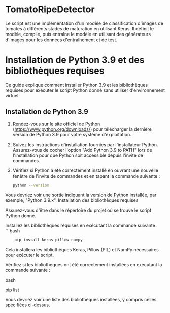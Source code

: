 # TomatoRipeDetector
Le script est une implémentation d'un modèle de classification d'images de tomates à différents stades de maturation en utilisant Keras. Il définit le modèle, compile, puis entraîne le modèle en utilisant des générateurs d'images pour les données d'entraînement et de test.

# Installation de Python 3.9 et des bibliothèques requises

Ce guide explique comment installer Python 3.9 et les bibliothèques requises pour exécuter le script Python donné sans utiliser d'environnement virtuel.

## Installation de Python 3.9

1. Rendez-vous sur le site officiel de Python (https://www.python.org/downloads/) pour télécharger la dernière version de Python 3.9 pour votre système d'exploitation.

2. Suivez les instructions d'installation fournies par l'installateur Python. Assurez-vous de cocher l'option "Add Python 3.9 to PATH" lors de l'installation pour que Python soit accessible depuis l'invite de commandes.

3. Vérifiez si Python a été correctement installé en ouvrant une nouvelle fenêtre de l'invite de commandes et en tapant la commande suivante :

   ```bash
   python --version

Vous devriez voir une sortie indiquant la version de Python installée, par exemple, "Python 3.9.x".
Installation des bibliothèques requises

Assurez-vous d'être dans le répertoire du projet où se trouve le script Python donné.

Installez les bibliothèques requises en exécutant la commande suivante :
         ```bash
    
        pip install keras pillow numpy
    
Cela installera les bibliothèques Keras, Pillow (PIL) et NumPy nécessaires pour exécuter le script.

Vérifiez si les bibliothèques ont été correctement installées en exécutant la commande suivante :

bash

pip list

Vous devriez voir une liste des bibliothèques installées, y compris celles spécifiées ci-dessus.

